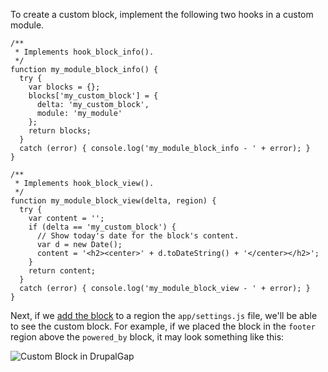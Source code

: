 To create a custom block, implement the following two hooks in a custom module.

```
/**
 * Implements hook_block_info().
 */
function my_module_block_info() {
  try {
    var blocks = {};
    blocks['my_custom_block'] = {
      delta: 'my_custom_block',
      module: 'my_module'
    };
    return blocks;
  }
  catch (error) { console.log('my_module_block_info - ' + error); }
}

/**
 * Implements hook_block_view().
 */
function my_module_block_view(delta, region) {
  try {
    var content = '';
    if (delta == 'my_custom_block') {
      // Show today's date for the block's content.
      var d = new Date();
      content = '<h2><center>' + d.toDateString() + '</center></h2>';
    }
    return content;
  }
  catch (error) { console.log('my_module_block_view - ' + error); }
}
```

Next, if we [add the block](Blocks/Adding_Block_Region) to a region the `app/settings.js` file, we'll be able to see the custom block. For example, if we placed the block in the `footer` region above the `powered_by` block, it may look something like this:

![Custom Block in DrupalGap](http://drupalgap.org/sites/default/files/custom-block.png)